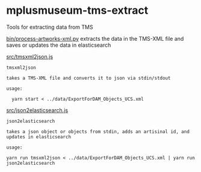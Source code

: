 # mplusmuseum-tms-extract

Tools for extracting data from TMS

[bin/process-artworks-xml.py](bin/process-artworks-xml.py) extracts the data in the TMS-XML file and saves or updates the data in elasticsearch

[src/tmsxml2json.js](src/tmsxml2json.js)

    tmsxml2json

    takes a TMS-XML file and converts it to json via stdin/stdout

    usage:

      yarn start < ../data/ExportForDAM_Objects_UCS.xml

[src/json2elasticsearch.js](src/json2elasticsearch.js)

    json2elasticsearch

    takes a json object or objects from stdin, adds an artisinal id, and updates in elasticsearch

    usage:

    yarn run tmsxml2json < ../data/ExportForDAM_Objects_UCS.xml | yarn run json2elasticsearch
